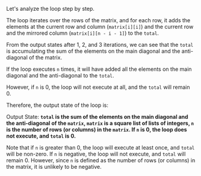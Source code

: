 Let's analyze the loop step by step.

The loop iterates over the rows of the matrix, and for each row, it adds the elements at the current row and column (`matrix[i][i]`) and the current row and the mirrored column (`matrix[i][n - i - 1]`) to the `total`.

From the output states after 1, 2, and 3 iterations, we can see that the `total` is accumulating the sum of the elements on the main diagonal and the anti-diagonal of the matrix.

If the loop executes `n` times, it will have added all the elements on the main diagonal and the anti-diagonal to the `total`.

However, if `n` is 0, the loop will not execute at all, and the `total` will remain 0.

Therefore, the output state of the loop is:

Output State: **`total` is the sum of the elements on the main diagonal and the anti-diagonal of the `matrix`, `matrix` is a square list of lists of integers, `n` is the number of rows (or columns) in the `matrix`. If `n` is 0, the loop does not execute, and `total` is 0.**

Note that if `n` is greater than 0, the loop will execute at least once, and `total` will be non-zero. If `n` is negative, the loop will not execute, and `total` will remain 0. However, since `n` is defined as the number of rows (or columns) in the matrix, it is unlikely to be negative.